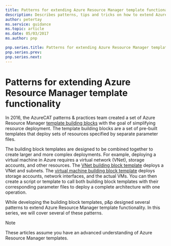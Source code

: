 ```yaml
---
title: Patterns for extending Azure Resource Manager template functionality
description: Describes patterns, tips and tricks on how to extend Azure Resource Manager template functionality
author: petertay
ms.service: guidance
ms.topic: article
ms.date: 05/03/2017
ms.author: pnp

pnp.series.title: Patterns for extending Azure Resource Manager template functionality
pnp.series.prev: 
pnp.series.next: 
---
```

# Patterns for extending Azure Resource Manager template functionality

In 2016, the AzureCAT patterns & practices team created a set of Azure Resource Manager [template building blocks](https://github.com/mspnp/template-building-blocks/wiki) with the goal of simplifying resource deployment. The template building blocks are a set of pre-built templates that deploy sets of resources specified by separate parameter files.

The building block templates are designed to be combined together to create larger and more complex deployments. For example, deploying a virtual machine in Azure requires a virtual network (VNet), storage accounts, and other resources. The [VNet building block template](https://github.com/mspnp/template-building-blocks/wiki/VNet-(v1)) deploys a VNet and subnets. The [virtual machine building block template](https://github.com/mspnp/template-building-blocks/wiki/Windows-and-Linux-VMs-(v1)) deploys storage accounts, network interfaces, and the actual VMs. You can then create a script or template to call both building block templates with their corresponding parameter files to deploy a complete architecture with one operation.

While developing the building block templates, p&p designed several patterns to extend Azure Resource Manager template functionality. In this series, we will cover several of these patterns. 

> [!NOTE]
> These articles assume you have an advanced understanding of Azure Resource Manager templates.